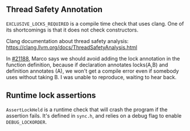 ## Thread Safety Annotation
`EXCLUSIVE_LOCKS_REQUIRED` is a compile time check that uses clang. One of its
shortcomings is that it does not check constructors.

Clang documentation about thread safety analysis:
https://clang.llvm.org/docs/ThreadSafetyAnalysis.html

In [#21188](https://github.com/bitcoin/bitcoin/pull/21188), Marco says we
should avoid adding the lock annotation in the function definition, because if
declaration annotates locks(A,B) and definition annotates (A), we won't get a
compile error even if somebody uses without taking B. I was unable to
reproduce, waiting to hear back.

## Runtime lock assertions
`AssertLockHeld` is a runtime check that will crash the program if the
assertion fails. It's defined in `sync.h`, and relies on a debug flag to enable
`DEBUG_LOCKORDER`.

